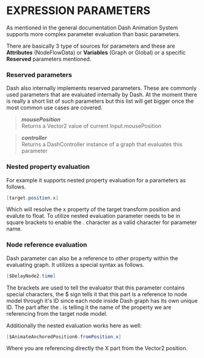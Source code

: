 # EXPRESSION PARAMETERS

As mentioned in the general documentation Dash Animation System supports more complex parameter evaluation than basic parameters.

There are basically 3 type of sources for parameters and these are **Attributes** (NodeFlowData) or **Variables** (Graph or Global) or a specific **Reserved** parameters mentioned.

### Reserved parameters

Dash also internally implements reserved parameters. These are commonly used parameters that are evaluated internally by Dash. At the moment there is really a short list of such parameters but this list will get bigger once the most common use cases are covered.

> ***mousePosition***  
Returns a Vector2 value of current Input.mousePosition

> ***controller***  
Returns a DashController instance of a graph that evaluates this parameter

### Nested property evaluation

For example it supports nested property evaluation for a parameters as follows.

```c#
[target.position.x]
```

Which will resolve the x property of the target transform position and evalute to float. To utilize nested evaluation parameter needs to be in square brackets to enable the . character as a valid character for parameter name.

### Node reference evaluation

Dash parameter can also be a reference to other property within the evaluating graph. It utilizes a special syntax as follows.
```c#
[$DelayNode2.time]
```
The brackets are used to tell the evaluator that this parameter contains special characters, the $ sign tells it that this part is a reference to node model through it's ID since each node inside Dash graph has its own unique ID. The part after the . is telling it the name of the property we are referencing from the target node model.

Additionally the nested evaluation works here as well:
```c#
[$AnimateAnchoredPosition6.fromPosition.x]
```

Where you are referencing directly the X part from the Vector2 position.